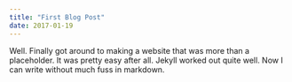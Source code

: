 ```yaml
---
title: "First Blog Post"
date: 2017-01-19
---
```


Well. Finally got around to making a website that was more than a placeholder. 
It was pretty easy after all. Jekyll worked out quite well. Now I can write without much fuss in markdown. 
